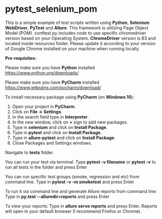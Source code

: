 # pytest_selenium_pom

This is a simple example of test scripts written using **Python**, **Selenium WebDriver**, **PyTest**
and **Allure**. 
This framework is utilizing Page Object Model (POM). 
conftest.py includes code to use specific chromedriver version based on your Operating System.
**ChromeDriver** version is 83 and located inside resources folder. 
Please update it according to your version of Google Chrome 
installed on your machine when running locally.

**Pre-requisites:**

Please make sure you have **Python** installed https://www.python.org/downloads/

Please make sure you have **PyCharm** installed https://www.jetbrains.com/pycharm/download/

To install necessary package using **PyCharm** (on **Windows 10**):

1. Open your project in **PyCharm**.
2. Click on **File -> Settings**.
3. In the search field type in **Interpreter**.
4. In the new window, click on **+** sign to add new packages.
5. Type in **selenium** and click on **Install Package**.
6. Type in **pytest** and click on **Install Package**.
7. Type in **allure-pytest** and click on **Install Package**.
7. Close Packages and Settings windows.

Navigate to **tests** folder.

You can run your test via terminal. 
Type **pytest -v filename** or **pytest -v** to run all tests in the folder and press Enter

You can run specific test groups (smoke, regression and etc) from command line. 
Type in **pytest -v -m smoketest** and press Enter

To run it via command line and generate Allure reports from command line:
Type in **py.test --alluredir=reports** and press Enter

To view your reports:
Type in **allure serve reports** and press Enter.
Reports will open in your default browser (I recommend Firefox or Chrome).

